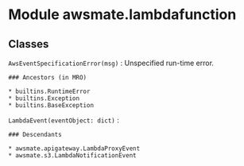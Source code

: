 Module awsmate.lambdafunction
=============================

Classes
-------

`AwsEventSpecificationError(msg)`
:   Unspecified run-time error.

    ### Ancestors (in MRO)

    * builtins.RuntimeError
    * builtins.Exception
    * builtins.BaseException

`LambdaEvent(eventObject: dict)`
:   

    ### Descendants

    * awsmate.apigateway.LambdaProxyEvent
    * awsmate.s3.LambdaNotificationEvent